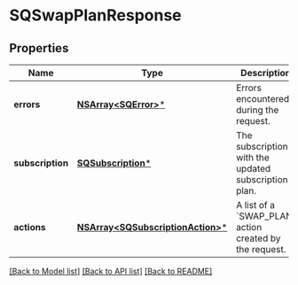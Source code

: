 # SQSwapPlanResponse

## Properties
Name | Type | Description | Notes
------------ | ------------- | ------------- | -------------
**errors** | [**NSArray&lt;SQError&gt;***](SQError.md) | Errors encountered during the request. | [optional] 
**subscription** | [**SQSubscription***](SQSubscription.md) | The subscription with the updated subscription plan. | [optional] 
**actions** | [**NSArray&lt;SQSubscriptionAction&gt;***](SQSubscriptionAction.md) | A list of a &#x60;SWAP_PLAN&#x60; action created by the request. | [optional] 

[[Back to Model list]](../README.md#documentation-for-models) [[Back to API list]](../README.md#documentation-for-api-endpoints) [[Back to README]](../README.md)



